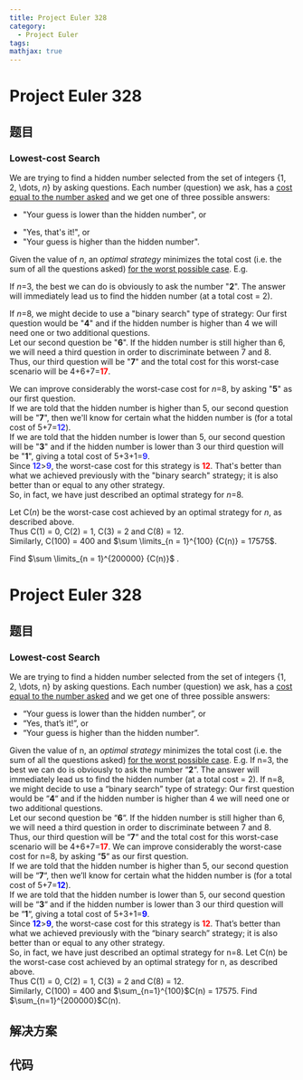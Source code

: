 ```yaml
---
title: Project Euler 328
category:
  - Project Euler
tags:
mathjax: true
---
```

<escape><!-- more --></escape>
    
# Project Euler 328
## 题目
### Lowest-cost Search


We are trying to find a hidden number selected from the set of integers {1, 2, \dots, <var>n</var>} by asking questions. 
Each number (question) we ask, has a <u>cost equal to the number asked</u> and we get one of three possible answers:<br /><ul><li> "Your guess is lower than the hidden number", or</li>
<li> "Yes, that's it!", or</li>
<li> "Your guess is higher than the hidden number".</li>
</ul>Given the value of <var>n</var>, an <i>optimal strategy</i> minimizes the total cost (i.e. the sum of all the questions asked) <u>for the worst possible case</u>. E.g.

If <var>n</var>=3, the best we can do is obviously to ask the number "<b>2</b>". The answer will immediately lead us to find the hidden number (at a total cost = 2).

If <var>n</var>=8, we might decide to use a "binary search" type of strategy: Our first question would be "<b>4</b>" and if the hidden number is higher than 4 we will need one or two additional questions.<br />
Let our second question be "<b>6</b>". If the hidden number is still higher than 6, we will need a third question in order to discriminate between 7 and 8.<br />
Thus, our third question will be "<b>7</b>" and the total cost for this worst-case scenario will be 4+6+7=<span style="color:#FF0000;"><b>17</b></span>.

We can improve considerably the worst-case cost for <var>n</var>=8, by asking "<b>5</b>" as our first question.<br />
If we are told that the hidden number is higher than 5, our second question will be "<b>7</b>", then we'll know for certain what the hidden number is (for a total cost of 5+7=<span style="color:#3333FF;"><b>12</b></span>).<br />
If we are told that the hidden number is lower than 5, our second question will be "<b>3</b>" and if the hidden number is lower than 3 our third question will be "<b>1</b>", giving a total cost of 5+3+1=<span style="color:#3333FF;"><b>9</b></span>.<br />
Since <span style="color:#3333FF;"><b>12</b></span>><span style="color:#3333FF;"><b>9</b></span>, the worst-case cost for this strategy is <span style="color:#FF0000;"><b>12</b></span>. That's better than what we achieved previously with the "binary search" strategy; it is also better than or equal to any other strategy.<br />
So, in fact, we have just described an optimal strategy for <var>n</var>=8.

Let C(<var>n</var>) be the worst-case cost achieved by an optimal strategy for <var>n</var>, as described above.<br />
Thus C(1) = 0, C(2) = 1, C(3) = 2 and C(8) = 12.<br />
Similarly, C(100) = 400 and $\sum \limits_{n = 1}^{100} {C(n)} = 17575$.

Find $\sum \limits_{n = 1}^{200000} {C(n)}$ .


# Project Euler 328
## 题目
### Lowest-cost Search

We are trying to find a hidden number selected from the set of integers {1, 2, \dots, n} by asking questions. Each number (question) we ask, has a <u>cost equal to the number asked</u> and we get one of three possible answers:
<ul>
<li>“Your guess is lower than the hidden number”, or</li>
<li>“Yes, that’s it!”, or</li>
<li>“Your guess is higher than the hidden number”.</li>
</ul>
Given the value of n, an <i>optimal strategy</i> minimizes the total cost (i.e. the sum of all the questions asked) <u>for the worst possible case</u>. E.g.
If n=3, the best we can do is obviously to ask the number “<b>2</b>“. The answer will immediately lead us to find the hidden number (at a total cost = 2).
If n=8, we might decide to use a “binary search” type of strategy: Our first question would be “<b>4</b>“ and if the hidden number is higher than 4 we will need one or two additional questions.<br>Let our second question be “<b>6</b>“. If the hidden number is still higher than 6, we will need a third question in order to discriminate between 7 and 8.<br>Thus, our third question will be “<b>7</b>“ and the total cost for this worst-case scenario will be 4+6+7=<span style="color:red;"><b>17</b></span>.
We can improve considerably the worst-case cost for n=8, by asking “<b>5</b>“ as our first question.<br>If we are told that the hidden number is higher than 5, our second question will be “<b>7</b>“, then we’ll know for certain what the hidden number is (for a total cost of 5+7=<span style="color:blue;"><b>12</b></span>).<br>If we are told that the hidden number is lower than 5, our second question will be “<b>3</b>“ and if the hidden number is lower than 3 our third question will be “<b>1</b>“, giving a total cost of 5+3+1=<span style="color:blue;"><b>9</b></span>.<br>Since <span style="color:blue;"><b>12</b></span>><span style="color:blue;"><b>9</b></span>, the worst-case cost for this strategy is <span style="color:red;"><b>12</b></span>. That’s better than what we achieved previously with the “binary search” strategy; it is also better than or equal to any other strategy.<br>So, in fact, we have just described an optimal strategy for n=8.
Let C(n) be the worst-case cost achieved by an optimal strategy for n, as described above.<br>Thus C(1) = 0, C(2) = 1, C(3) = 2 and C(8) = 12.<br>Similarly, C(100) = 400 and $\sum_{n=1}^{100}$C(n) = 17575.
Find $\sum_{n=1}^{200000}$C(n).


## 解决方案


## 代码


